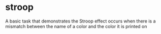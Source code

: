 # stroop
A basic task that demonstrates the Stroop effect occurs when there is a mismatch between the name of a color  and the color it is printed on
